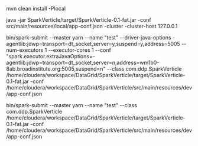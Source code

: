 mvn clean install -Plocal

java -jar SparkVerticle/target/SparkVerticle-0.1-fat.jar -conf src/main/resources/local/app-conf.json -cluster -cluster-host 127.0.0.1

bin/spark-submit --master yarn --name "test" --driver-java-options -agentlib:jdwp=transport=dt_socket,server=y,suspend=y,address=5005   --num-executors 1 --executor-cores 1 --conf "spark.executor.extraJavaOptions=-agentlib:jdwp=transport=dt_socket,server=n,address=wm1b0-8ab.broadinstitute.org:5005,suspend=n" --class com.ddp.SparkVerticle /home/cloudera/workspace/DataGrid/SparkVerticle/target/SparkVerticle-0.1-fat.jar -conf /home/cloudera/workspace/DataGrid/SparkVerticle/src/main/resources/dev/app-conf.json

bin/spark-submit --master yarn --name "test" --class com.ddp.SparkVerticle /home/cloudera/workspace/DataGrid/SparkVerticle/target/SparkVerticle-0.1-fat.jar -conf /home/cloudera/workspace/DataGrid/SparkVerticle/src/main/resources/dev/app-conf.json


